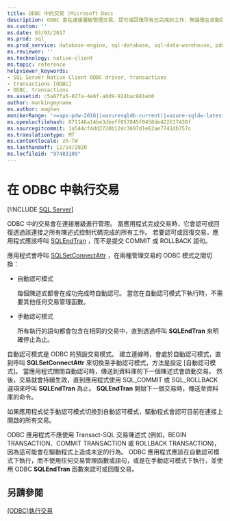 ```yaml
---
title: ODBC 中的交易 |Microsoft Docs
description: ODBC 會在連接層級管理交易、認可或回復所有已完成的工作，無論是在自動認可或手動認可模式下。
ms.custom: ''
ms.date: 03/03/2017
ms.prod: sql
ms.prod_service: database-engine, sql-database, sql-data-warehouse, pdw
ms.reviewer: ''
ms.technology: native-client
ms.topic: reference
helpviewer_keywords:
- SQL Server Native Client ODBC driver, transactions
- transactions [ODBC]
- ODBC, transactions
ms.assetid: c5a87fa5-827a-4e6f-a0d9-924bac881eb0
author: markingmyname
ms.author: maghan
monikerRange: '>=aps-pdw-2016||=azuresqldb-current||=azure-sqldw-latest||>=sql-server-2016||>=sql-server-linux-2017||=azuresqldb-mi-current'
ms.openlocfilehash: 071146a14be3dbeff057845f0458de422617430f
ms.sourcegitcommit: 1a544cf4dd2720b124c3697d1e62ae7741db757c
ms.translationtype: MT
ms.contentlocale: zh-TW
ms.lasthandoff: 12/14/2020
ms.locfileid: "97483109"
---
```

# <a name="performing-transactions-in-odbc"></a>在 ODBC 中執行交易
[!INCLUDE [SQL Server](../../../includes/applies-to-version/sql-asdb-asdbmi-asa-pdw.md)]

  ODBC 中的交易會在連接層級進行管理。 當應用程式完成交易時，它會認可或回復透過該連接之所有陳述式控制代碼完成的所有工作。 若要認可或回復交易，應用程式應該呼叫 [SQLEndTran](../../../relational-databases/native-client-odbc-api/sqlendtran.md) ，而不是提交 COMMIT 或 ROLLBACK 語句。  
  
 應用程式會呼叫 [SQLSetConnectAttr](../../../relational-databases/native-client-odbc-api/sqlsetconnectattr.md) ，在兩種管理交易的 ODBC 模式之間切換：  
  
-   自動認可模式  
  
     每個陳述式都會在成功完成時自動認可。 當您在自動認可模式下執行時，不需要其他任何交易管理函數。  
  
-   手動認可模式  
  
     所有執行的語句都會包含在相同的交易中，直到透過呼叫 **SQLEndTran** 來明確停止為止。  
  
 自動認可模式是 ODBC 的預設交易模式。 建立連線時，會處於自動認可模式，直到呼叫 **SQLSetConnectAttr** 來切換至手動認可模式，方法是設定 [自動認可模式]。 當應用程式關閉自動認可時，傳送到資料庫的下一個陳述式會啟動交易。 然後，交易就會持續生效，直到應用程式使用 SQL_COMMIT 或 SQL_ROLLBACK 選項來呼叫 **SQLEndTran** 為止。 **SQLEndTran** 開始下一個交易時，傳送至資料庫的命令。  
  
 如果應用程式從手動認可模式切換到自動認可模式，驅動程式會認可目前在連接上開啟的所有交易。  
  
 ODBC 應用程式不應使用 Transact-SQL 交易陳述式 (例如，BEGIN TRANSACTION、COMMIT TRANSACTION 或 ROLLBACK TRANSACTION)，因為這可能會在驅動程式上造成未定的行為。 ODBC 應用程式應該在自動認可模式下執行，而不使用任何交易管理函數或語句，或是在手動認可模式下執行，並使用 ODBC **SQLEndTran** 函數來認可或回復交易。  
  
## <a name="see-also"></a>另請參閱  
 [&#40;ODBC&#41;執行交易 ]()  
  
